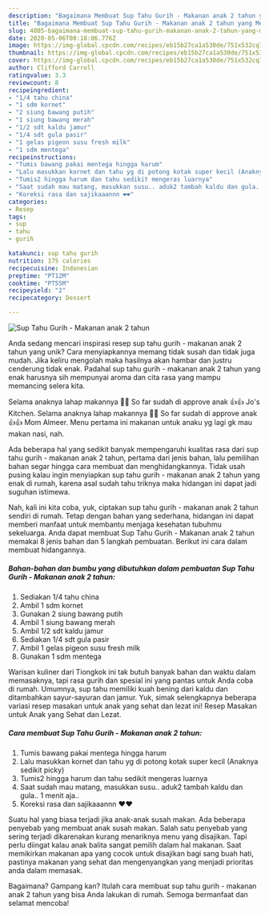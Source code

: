 ```yaml
---
description: "Bagaimana Membuat Sup Tahu Gurih - Makanan anak 2 tahun yang Menggugah Selera"
title: "Bagaimana Membuat Sup Tahu Gurih - Makanan anak 2 tahun yang Menggugah Selera"
slug: 4805-bagaimana-membuat-sup-tahu-gurih-makanan-anak-2-tahun-yang-menggugah-selera
date: 2020-05-06T08:18:06.776Z
image: https://img-global.cpcdn.com/recipes/eb15b27ca1a530de/751x532cq70/sup-tahu-gurih-makanan-anak-2-tahun-foto-resep-utama.jpg
thumbnail: https://img-global.cpcdn.com/recipes/eb15b27ca1a530de/751x532cq70/sup-tahu-gurih-makanan-anak-2-tahun-foto-resep-utama.jpg
cover: https://img-global.cpcdn.com/recipes/eb15b27ca1a530de/751x532cq70/sup-tahu-gurih-makanan-anak-2-tahun-foto-resep-utama.jpg
author: Clifford Carroll
ratingvalue: 3.3
reviewcount: 8
recipeingredient:
- "1/4 tahu china"
- "1 sdm kornet"
- "2 siung bawang putih"
- "1 siung bawang merah"
- "1/2 sdt kaldu jamur"
- "1/4 sdt gula pasir"
- "1 gelas pigeon susu fresh milk"
- "1 sdm mentega"
recipeinstructions:
- "Tumis bawang pakai mentega hingga harum"
- "Lalu masukkan kornet dan tahu yg di potong kotak super kecil (Anaknya sedikit picky)"
- "Tumis2 hingga harum dan tahu sedikit mengeras luarnya"
- "Saat sudah mau matang, masukkan susu.. aduk2 tambah kaldu dan gula.. 1 menit aja.."
- "Koreksi rasa dan sajikaaannn ❤️❤️"
categories:
- Resep
tags:
- sup
- tahu
- gurih

katakunci: sup tahu gurih 
nutrition: 175 calories
recipecuisine: Indonesian
preptime: "PT12M"
cooktime: "PT55M"
recipeyield: "2"
recipecategory: Dessert

---
```



![Sup Tahu Gurih - Makanan anak 2 tahun](https://img-global.cpcdn.com/recipes/eb15b27ca1a530de/751x532cq70/sup-tahu-gurih-makanan-anak-2-tahun-foto-resep-utama.jpg)

Anda sedang mencari inspirasi resep sup tahu gurih - makanan anak 2 tahun yang unik? Cara menyiapkannya memang tidak susah dan tidak juga mudah. Jika keliru mengolah maka hasilnya akan hambar dan justru cenderung tidak enak. Padahal sup tahu gurih - makanan anak 2 tahun yang enak harusnya sih mempunyai aroma dan cita rasa yang mampu memancing selera kita.

Selama anaknya lahap makannya 🤤🤤 So far sudah di approve anak 👍👍 Jo&#39;s Kitchen. Selama anaknya lahap makannya 🤤🤤 So far sudah di approve anak 👍👍 Mom Almeer. Menu pertama ini makanan untuk anaku yg lagi gk mau makan nasi, nah.

Ada beberapa hal yang sedikit banyak mempengaruhi kualitas rasa dari sup tahu gurih - makanan anak 2 tahun, pertama dari jenis bahan, lalu pemilihan bahan segar hingga cara membuat dan menghidangkannya. Tidak usah pusing kalau ingin menyiapkan sup tahu gurih - makanan anak 2 tahun yang enak di rumah, karena asal sudah tahu triknya maka hidangan ini dapat jadi suguhan istimewa.


Nah, kali ini kita coba, yuk, ciptakan sup tahu gurih - makanan anak 2 tahun sendiri di rumah. Tetap dengan bahan yang sederhana, hidangan ini dapat memberi manfaat untuk membantu menjaga kesehatan tubuhmu sekeluarga. Anda dapat membuat Sup Tahu Gurih - Makanan anak 2 tahun memakai 8 jenis bahan dan 5 langkah pembuatan. Berikut ini cara dalam membuat hidangannya.

<!--inarticleads1-->

##### Bahan-bahan dan bumbu yang dibutuhkan dalam pembuatan Sup Tahu Gurih - Makanan anak 2 tahun:

1. Sediakan 1/4 tahu china
1. Ambil 1 sdm kornet
1. Gunakan 2 siung bawang putih
1. Ambil 1 siung bawang merah
1. Ambil 1/2 sdt kaldu jamur
1. Sediakan 1/4 sdt gula pasir
1. Ambil 1 gelas pigeon susu fresh milk
1. Gunakan 1 sdm mentega


Warisan kuliner dari Tiongkok ini tak butuh banyak bahan dan waktu dalam memasaknya, tapi rasa gurih dan spesial ini yang pantas untuk Anda coba di rumah. Umumnya, sup tahu memiliki kuah bening dari kaldu dan ditambahkan sayur-sayuran dan jamur. Yuk, simak selengkapnya beberapa variasi resep masakan untuk anak yang sehat dan lezat ini! Resep Masakan untuk Anak yang Sehat dan Lezat. 

<!--inarticleads2-->

##### Cara membuat Sup Tahu Gurih - Makanan anak 2 tahun:

1. Tumis bawang pakai mentega hingga harum
1. Lalu masukkan kornet dan tahu yg di potong kotak super kecil (Anaknya sedikit picky)
1. Tumis2 hingga harum dan tahu sedikit mengeras luarnya
1. Saat sudah mau matang, masukkan susu.. aduk2 tambah kaldu dan gula.. 1 menit aja..
1. Koreksi rasa dan sajikaaannn ❤️❤️


Suatu hal yang biasa terjadi jika anak-anak susah makan. Ada beberapa penyebab yang membuat anak susah makan. Salah satu penyebab yang sering terjadi dikarenakan kurang menariknya menu yang disajikan. Tapi perlu diingat kalau anak balita sangat pemilih dalam hal makanan. Saat memikirkan makanan apa yang cocok untuk disajikan bagi sang buah hati, pastinya makanan yang sehat dan mengenyangkan yang menjadi prioritas anda dalam memasak. 

Bagaimana? Gampang kan? Itulah cara membuat sup tahu gurih - makanan anak 2 tahun yang bisa Anda lakukan di rumah. Semoga bermanfaat dan selamat mencoba!
